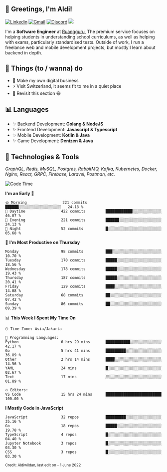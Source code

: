 <!-- Greetings -->
## 👋 Greetings, I'm Aldi!

<!-- Social Media -->
[![Linkedin](https://img.shields.io/badge/-aldiwildan-blue?style=flat&logo=Linkedin&logoColor=white)](https://www.linkedin.com/in/aldiwildan/)
[![Gmail](https://img.shields.io/badge/-aldiwild77@gmail.com-c14438?style=flat&logo=Gmail&logoColor=white)](mailto:aldiwild77@gmail.com)
[![Discord](https://img.shields.io/badge/-Chroma-5663F7?style=flat&logo=Discord&logoColor=white)](https://discord.gg/BUxraQ8)
![](https://komarev.com/ghpvc/?username=aldiwildan77&label=Visitor&color=2bbc8a)

<!-- Introduction -->
I'm a **Software Engineer** at [Ruangguru](https://ruangguru.com), The premium service focuses on helping students in understanding school curriculums, as well as helping with exams, particularly standardised tests. Outside of work, I run a freelance web and mobile development projects, but mostly I learn about backend in depth.

## 📃 Things (to / wanna) do
- 🐝 Make my own digital business
- ⚡ Visit Switzerland, it seems fit to me in a quiet place
- 🌱 Revisit this section 😆

## 📊 Languages
- ✨ Backend Development: **Golang & NodeJS**
- ✨ Frontend Development: **Javascript & Typescript**
- ✨ Mobile Development: **Kotlin & Java**
- ✨ Game Development: **Denizen & Java**

## 🔧 Technologies & Tools
*GraphQL, Redis, MySQL, Postgres, RabbitMQ, Kafka, Kubernetes, Docker, Nginx, React, GRPC, Firebase, Laravel, Postman, etc.*

<!--START_SECTION:waka-->
![Code Time](http://img.shields.io/badge/Code%20Time-1%2C075%20hrs%2046%20mins-blue)

**I'm an Early 🐤** 

```text
🌞 Morning                221 commits         ██████░░░░░░░░░░░░░░░░░░░   24.13 % 
🌆 Daytime                422 commits         ████████████░░░░░░░░░░░░░   46.07 % 
🌃 Evening                221 commits         ██████░░░░░░░░░░░░░░░░░░░   24.13 % 
🌙 Night                  52 commits          █░░░░░░░░░░░░░░░░░░░░░░░░   05.68 % 
```
📅 **I'm Most Productive on Thursday** 

```text
Monday                   98 commits          ███░░░░░░░░░░░░░░░░░░░░░░   10.70 % 
Tuesday                  170 commits         █████░░░░░░░░░░░░░░░░░░░░   18.56 % 
Wednesday                178 commits         █████░░░░░░░░░░░░░░░░░░░░   19.43 % 
Thursday                 187 commits         █████░░░░░░░░░░░░░░░░░░░░   20.41 % 
Friday                   129 commits         ████░░░░░░░░░░░░░░░░░░░░░   14.08 % 
Saturday                 68 commits          ██░░░░░░░░░░░░░░░░░░░░░░░   07.42 % 
Sunday                   86 commits          ██░░░░░░░░░░░░░░░░░░░░░░░   09.39 % 
```


📊 **This Week I Spent My Time On** 

```text
🕑︎ Time Zone: Asia/Jakarta

💬 Programming Languages: 
Python                   6 hrs 29 mins       ███████████░░░░░░░░░░░░░░   42.17 % 
Go                       5 hrs 41 mins       █████████░░░░░░░░░░░░░░░░   36.89 % 
Other                    2 hrs 14 mins       ████░░░░░░░░░░░░░░░░░░░░░   14.56 % 
YAML                     24 mins             █░░░░░░░░░░░░░░░░░░░░░░░░   02.67 % 
Text                     17 mins             ░░░░░░░░░░░░░░░░░░░░░░░░░   01.89 % 

🔥 Editors: 
VS Code                  15 hrs 24 mins      █████████████████████████   100.00 % 
```

**I Mostly Code in JavaScript** 

```text
JavaScript               32 repos            █████████░░░░░░░░░░░░░░░░   35.16 % 
Go                       18 repos            █████░░░░░░░░░░░░░░░░░░░░   19.78 % 
TypeScript               4 repos             █░░░░░░░░░░░░░░░░░░░░░░░░   04.40 % 
Jupyter Notebook         3 repos             █░░░░░░░░░░░░░░░░░░░░░░░░   03.30 % 
CSS                      3 repos             █░░░░░░░░░░░░░░░░░░░░░░░░   03.30 % 
```




<!--END_SECTION:waka-->

<sub>Credit: Aldiwildan, last edit on - 1 June 2022</sub>
